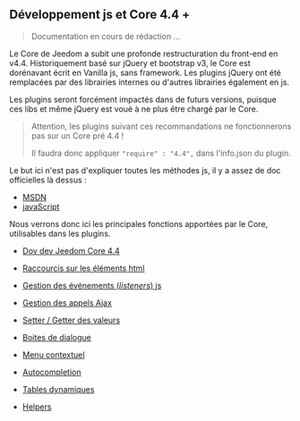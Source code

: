 ## Développement js et Core 4.4 +


> Documentation en cours de rédaction ...


Le Core de Jeedom a subit une profonde restructuration du front-end en v4.4. Historiquement basé sur jQuery et bootstrap v3, le Core est dorénavant écrit en Vanilla js, sans framework. Les plugins jQuery ont été remplacées par des librairies internes ou d'autres librairies également en js.

Les plugins seront forcément impactés dans de futurs versions, puisque ces libs et même jQuery est voué à ne plus être chargé par le Core.

> Attention, les plugins suivant ces recommandations ne fonctionnerons pas sur un Core pré 4.4 !
> 
> Il faudra donc appliquer `"require" : "4.4",` dans l'info.json du plugin.

Le but ici n'est pas d'expliquer toutes les méthodes js, il y a assez de doc officielles là dessus :

- [MSDN](https://developer.mozilla.org/en-US/docs/Web/JavaScript)
- [javaScript](https://devdocs.io/javascript/)


Nous verrons donc ici les principales fonctions apportées par le Core, utilisables dans les plugins.

- [Dov dev Jeedom Core 4.4](/fr_FR/dev/core4.4)

- [Raccourcis sur les éléments html](/fr_FR/dev/corejs/shortcuts)  
- [Gestion des événements (*listeners*) js](/fr_FR/dev/corejs/events)  
- [Gestion des appels Ajax](/fr_FR/dev/corejs/ajax)  
- [Setter / Getter des valeurs](/fr_FR/dev/corejs/jeevalue)  

- [Boites de dialogue](/fr_FR/dev/corejs/dialogs)  
- [Menu contextuel]()  
- [Autocompletion]()  
- [Tables dynamiques]()  
- [Helpers](/fr_FR/dev/corejs/helpers)


